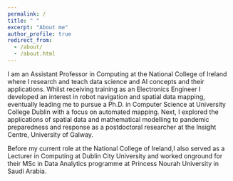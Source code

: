 ```yaml
---
permalink: /
title: " "
excerpt: "About me"
author_profile: true
redirect_from: 
  - /about/
  - /about.html
---
```


I am an Assistant Professor in Computing at the National College of Ireland where I research and teach data science and AI concepts and their applications. Whilst receiving training as an Electronics Engineer I developed an interest in robot navigation and spatial data mapping, eventually leading me to pursue a Ph.D. in Computer Science at University College Dublin with a focus on automated mapping. Next, I explored the applications of spatial data and mathematical modelling to pandemic preparedness and response as a postdoctoral researcher at the Insight Centre, University of Galway.

Before my current role at the National College of Ireland,I also served as a Lecturer in Computing at Dublin City University and worked onground for their MSc in Data Analytics programme at Princess Nourah University in Saudi Arabia.